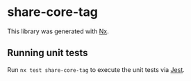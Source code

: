 # share-core-tag

This library was generated with [Nx](https://nx.dev).

## Running unit tests

Run `nx test share-core-tag` to execute the unit tests via [Jest](https://jestjs.io).
